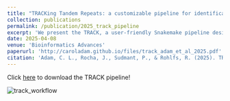 ```yaml
---
title: "TRACKing Tandem Repeats: a customizable pipeline for identification and cross-species comparisons"
collection: publications
permalink: /publication/2025_track_pipeline
excerpt: 'We present the TRACK, a user-friendly Snakemake pipeline designed to consolidate the discovery and comparison of tandem repeats (TRs) across species'
date: 2025-04-08
venue: 'Bioinformatics Advances'
paperurl: 'http://caroladam.github.io/files/track_adam_et_al_2025.pdf'
citation: 'Adam, C. L., Rocha, J., Sudmant, P., & Rohlfs, R. (2025). TRACKing Tandem Repeats: a customizable pipeline for identification and cross-species comparisons. bioRxiv, 2024-09.'
---
```


Click [here](https://github.com/caroladam/track) to download the TRACK pipeline!

![track_workflow](/images/track_workflow.png)
